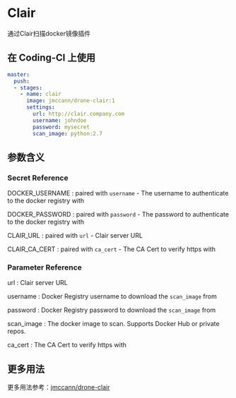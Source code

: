 # Clair

通过Clair扫描docker镜像插件

## 在 Coding-CI 上使用

```yml
master:
  push:
  - stages:
    - name: clair
      image: jmccann/drone-clair:1
      settings:
        url: http://clair.company.com
        username: johndoe
        password: mysecret
        scan_image: python:2.7
```

## 参数含义

### Secret Reference

  DOCKER_USERNAME
  : paired with `username` - The username to authenticate to the docker registry with

  DOCKER_PASSWORD
  : paired with `password` - The password to authenticate to the docker registry with

  CLAIR_URL
  : paired with `url` - Clair server URL

  CLAIR_CA_CERT
  : paired with `ca_cert` - The CA Cert to verify https with

### Parameter Reference

  url
  : Clair server URL

  username
  : Docker Registry username to download the `scan_image` from

  password
  : Docker Registry password to download the `scan_image` from

  scan_image
  : The docker image to scan.  Supports Docker Hub or private repos.

  ca_cert
  : The CA Cert to verify https with

## 更多用法

更多用法参考：[jmccann/drone-clair](https://github.com/jmccann/drone-clair)

